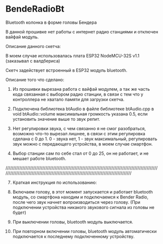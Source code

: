 # BendeRadioBt
Bluetooth колонка в форме головы Бендера

В данной прошивке нет работы с интернет радио станциями и отключен вайфай модуль.

Описание данного скетча:

В моем случае использовалась плата ESP32 NodeMCU-32S v1.1 (заказывал с валдбериса)

Скетч задействует встроенный в ESP32 модуль bluetooth.

Описание того что сделано:

1. Из прошивки вырезана работа с вайфай модулем, а так же часть кода связанная с выбором радио станции, в связи с тем что у контроллера не хватало памяти для загрузки скетча.

2. Подключена библиотека btAudio в файле библиотеке btAudio.cpp в void btAudio::volume максимальная громкость указана 0.5, если установить значение выше то звук репит.

4. Нет регулировки звука, с чем связанно я не смог разобраться, возможно что-то вырезал лишнее, в связи с этим регулировка сделана с 0 до 1. 0 - звука нет, 1 - звук максимальный, регулировать звук можно с передающего устройства, в моем случае смартфон.

5. Выбор станции сам по себе стал от 0 до 25, он не работает, и не мешает работе bluetooth.

/////////////////////////////////////////////////////////////////////////////////////////////////////////////////////////////////////////////////////////////////////////////////////

7. Краткая инструкция по использованию:
1. Включаем голову, в этот момент запускается и работает bluetooth модуль,
со смартфона находим и подключаемся к Bender Radio, после чего звук начнет вопроизводиться через голову.
(При подключении устройства никакого звукового сигнала из головы не будет)

2. При выключении головы, bluetooth модуль выключается.

3. При повторном включении головы, bluetooth модуль автоматически подключается к последнему подключенному устройству. 

